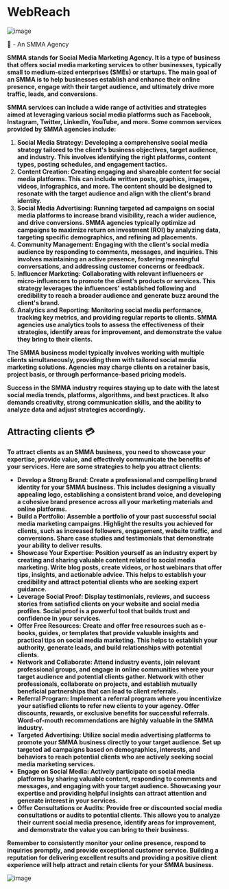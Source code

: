 # WebReach
![image](https://github.com/Aby-ss/WebReach/assets/103417697/f8dd137f-9970-40a0-8d47-aba7b2c7f516)

📝 - An SMMA Agency 

**SMMA stands for Social Media Marketing Agency. It is a type of business that offers social media marketing services to other businesses, typically small to medium-sized enterprises (SMEs) or startups. The main goal of an SMMA is to help businesses establish and enhance their online presence, engage with their target audience, and ultimately drive more traffic, leads, and conversions.**

**SMMA services can include a wide range of activities and strategies aimed at leveraging various social media platforms such as Facebook, Instagram, Twitter, LinkedIn, YouTube, and more. Some common services provided by SMMA agencies include:**

1. **Social Media Strategy: Developing a comprehensive social media strategy tailored to the client's business objectives, target audience, and industry. This involves identifying the right platforms, content types, posting schedules, and engagement tactics.**
2. **Content Creation: Creating engaging and shareable content for social media platforms. This can include written posts, graphics, images, videos, infographics, and more. The content should be designed to resonate with the target audience and align with the client's brand identity.**
3. **Social Media Advertising: Running targeted ad campaigns on social media platforms to increase brand visibility, reach a wider audience, and drive conversions. SMMA agencies typically optimize ad campaigns to maximize return on investment (ROI) by analyzing data, targeting specific demographics, and refining ad placements.**
4. **Community Management: Engaging with the client's social media audience by responding to comments, messages, and inquiries. This involves maintaining an active presence, fostering meaningful conversations, and addressing customer concerns or feedback.**
5. **Influencer Marketing: Collaborating with relevant influencers or micro-influencers to promote the client's products or services. This strategy leverages the influencers' established following and credibility to reach a broader audience and generate buzz around the client's brand.**
6. **Analytics and Reporting: Monitoring social media performance, tracking key metrics, and providing regular reports to clients. SMMA agencies use analytics tools to assess the effectiveness of their strategies, identify areas for improvement, and demonstrate the value they bring to their clients.**

**The SMMA business model typically involves working with multiple clients simultaneously, providing them with tailored social media marketing solutions. Agencies may charge clients on a retainer basis, project basis, or through performance-based pricing models.**

**Success in the SMMA industry requires staying up to date with the latest social media trends, platforms, algorithms, and best practices. It also demands creativity, strong communication skills, and the ability to analyze data and adjust strategies accordingly.**

## Attracting clients 💳

**To attract clients as an SMMA business, you need to showcase your expertise, provide value, and effectively communicate the benefits of your services. Here are some strategies to help you attract clients:**

- **Develop a Strong Brand: Create a professional and compelling brand identity for your SMMA business. This includes designing a visually appealing logo, establishing a consistent brand voice, and developing a cohesive brand presence across all your marketing materials and online platforms.**
- **Build a Portfolio: Assemble a portfolio of your past successful social media marketing campaigns. Highlight the results you achieved for clients, such as increased followers, engagement, website traffic, and conversions. Share case studies and testimonials that demonstrate your ability to deliver results.**
- **Showcase Your Expertise: Position yourself as an industry expert by creating and sharing valuable content related to social media marketing. Write blog posts, create videos, or host webinars that offer tips, insights, and actionable advice. This helps to establish your credibility and attract potential clients who are seeking expert guidance.**
- **Leverage Social Proof: Display testimonials, reviews, and success stories from satisfied clients on your website and social media profiles. Social proof is a powerful tool that builds trust and confidence in your services.**
- **Offer Free Resources: Create and offer free resources such as e-books, guides, or templates that provide valuable insights and practical tips on social media marketing. This helps to establish your authority, generate leads, and build relationships with potential clients.**
- **Network and Collaborate: Attend industry events, join relevant professional groups, and engage in online communities where your target audience and potential clients gather. Network with other professionals, collaborate on projects, and establish mutually beneficial partnerships that can lead to client referrals.**
- **Referral Program: Implement a referral program where you incentivize your satisfied clients to refer new clients to your agency. Offer discounts, rewards, or exclusive benefits for successful referrals. Word-of-mouth recommendations are highly valuable in the SMMA industry.**
- **Targeted Advertising: Utilize social media advertising platforms to promote your SMMA business directly to your target audience. Set up targeted ad campaigns based on demographics, interests, and behaviors to reach potential clients who are actively seeking social media marketing services.**
- **Engage on Social Media: Actively participate on social media platforms by sharing valuable content, responding to comments and messages, and engaging with your target audience. Showcasing your expertise and providing helpful insights can attract attention and generate interest in your services.**
- **Offer Consultations or Audits: Provide free or discounted social media consultations or audits to potential clients. This allows you to analyze their current social media presence, identify areas for improvement, and demonstrate the value you can bring to their business.**

**Remember to consistently monitor your online presence, respond to inquiries promptly, and provide exceptional customer service. Building a reputation for delivering excellent results and providing a positive client experience will help attract and retain clients for your SMMA business.**

![image](https://github.com/Aby-ss/WebReach/assets/103417697/5420c00f-c297-4fd8-897e-323daba71d22)
